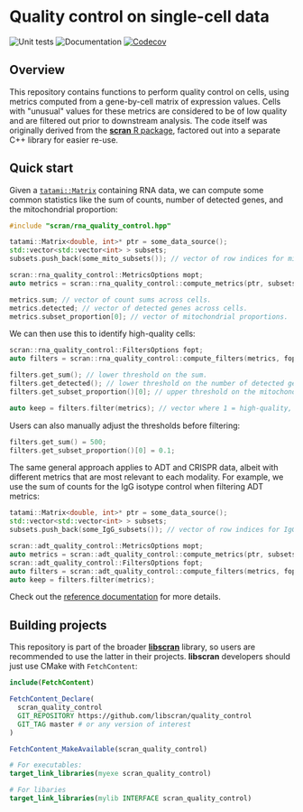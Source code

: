 # Quality control on single-cell data

![Unit tests](https://github.com/libscran/quality_control/actions/workflows/run-tests.yaml/badge.svg)
![Documentation](https://github.com/libscran/quality_control/actions/workflows/doxygenate.yaml/badge.svg)
[![Codecov](https://codecov.io/gh/libscran/quality_control/graph/badge.svg?token=JWV0I4WJX2)](https://codecov.io/gh/libscran/quality_control)

## Overview

This repository contains functions to perform quality control on cells, using metrics computed from a gene-by-cell matrix of expression values.
Cells with "unusual" values for these metrics are considered to be of low quality and are filtered out prior to downstream analysis.
The code itself was originally derived from the [**scran** R package](https://bioconductor.org/packages/scran),
factored out into a separate C++ library for easier re-use.

## Quick start

Given a [`tatami::Matrix`](https://github.com/tatami-inc/tatami) containing RNA data,
we can compute some common statistics like the sum of counts, number of detected genes, and the mitochondrial proportion:

```cpp
#include "scran/rna_quality_control.hpp"

tatami::Matrix<double, int>* ptr = some_data_source();
std::vector<std::vector<int> > subsets;
subsets.push_back(some_mito_subsets()); // vector of row indices for mitochondrial genes.

scran::rna_quality_control::MetricsOptions mopt;
auto metrics = scran::rna_quality_control::compute_metrics(ptr, subsets, mopt);

metrics.sum; // vector of count sums across cells. 
metrics.detected; // vector of detected genes across cells.
metrics.subset_proportion[0]; // vector of mitochondrial proportions.
```

We can then use this to identify high-quality cells:

```cpp
scran::rna_quality_control::FiltersOptions fopt;
auto filters = scran::rna_quality_control::compute_filters(metrics, fopt);

filters.get_sum(); // lower threshold on the sum.
filters.get_detected(); // lower threshold on the number of detected genes.
filters.get_subset_proportion()[0]; // upper threshold on the mitochondrial proportion.

auto keep = filters.filter(metrics); // vector where 1 = high-quality, 0 = low-quality.
```

Users can also manually adjust the thresholds before filtering:

```cpp
filters.get_sum() = 500;
filters.get_subset_proportion()[0] = 0.1;
```

The same general approach applies to ADT and CRISPR data, albeit with different metrics that are most relevant to each modality. 
For example, we use the sum of counts for the IgG isotype control when filtering ADT metrics:

```cpp
tatami::Matrix<double, int>* ptr = some_data_source();
std::vector<std::vector<int> > subsets;
subsets.push_back(some_IgG_subsets()); // vector of row indices for IgG controls.

scran::adt_quality_control::MetricsOptions mopt;
auto metrics = scran::adt_quality_control::compute_metrics(ptr, subsets, mopt);
scran::adt_quality_control::FiltersOptions fopt;
auto filters = scran::adt_quality_control::compute_filters(metrics, fopt);
auto keep = filters.filter(metrics);
```

Check out the [reference documentation](https://libscran.github.io/quality_control) for more details.

## Building projects

This repository is part of the broader [**libscran**](https://github.com/libscran/libscran) library,
so users are recommended to use the latter in their projects.
**libscran** developers should just use CMake with `FetchContent`:

```cmake
include(FetchContent)

FetchContent_Declare(
  scran_quality_control 
  GIT_REPOSITORY https://github.com/libscran/quality_control
  GIT_TAG master # or any version of interest
)

FetchContent_MakeAvailable(scran_quality_control)

# For executables:
target_link_libraries(myexe scran_quality_control)

# For libaries
target_link_libraries(mylib INTERFACE scran_quality_control)
```
